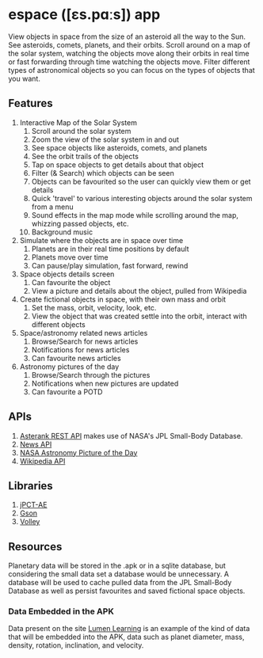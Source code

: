 # espace ([ɛs.pɑːs]) app
View objects in space from the size of an asteroid all the way to the Sun. See asteroids, comets, planets, and their orbits. Scroll around on a map of the solar system, watching the objects move along their orbits in real time or fast forwarding through time watching the objects move. Filter different types of astronomical objects so you can focus on the types of objects that you want. 
## Features
1. Interactive Map of the Solar System
   1. Scroll around the solar system
   2. Zoom the view of the solar system in and out
   3. See space objects like asteroids, comets, and planets
   4. See the orbit trails of the objects
   5. Tap on space objects to get details about that object
   6. Filter (& Search) which objects can be seen
   7. Objects can be favourited so the user can quickly view them or get details
   8. Quick 'travel' to various interesting objects around the solar system from a menu
   9. Sound effects in the map mode while scrolling around the map, whizzing passed objects, etc.
   10. Background music
2. Simulate where the objects are in space over time
   1. Planets are in their real time positions by default
   2. Planets move over time
   3. Can pause/play simulation, fast forward, rewind
3. Space objects details screen
   1. Can favourite the object
   2. View a picture and details about the object, pulled from Wikipedia
4. Create fictional objects in space, with their own mass and orbit
   1. Set the mass, orbit, velocity, look, etc.
   2. View the object that was created settle into the orbit, interact with different objects
5. Space/astronomy related news articles
   1. Browse/Search for news articles
   2. Notifications for news articles
   3. Can favourite news articles
6. Astronomy pictures of the day
   1. Browse/Search through the pictures
   2. Notifications when new pictures are updated
   3. Can favourite a POTD
## APIs
1. [Asterank REST API](https://www.programmableweb.com/api/nasas-asterank-rest-api) makes use of NASA's JPL Small-Body Database.
2. [News API](https://newsapi.org/)
3. [NASA Astronomy Picture of the Day](https://apod.nasa.gov/apod/astropix.html)
4. [Wikipedia API](https://en.wikipedia.org/api/rest_v1/)
## Libraries
1. [jPCT-AE](http://www.jpct.net/jpct-ae/index.html)
2. [Gson](https://github.com/google/gson)
3. [Volley](https://developer.android.com/training/volley)
## Resources
Planetary data will be stored in the .apk or in a sqlite database, but considering the small data set a database would be unnecessary. A database will be used to cache pulled data from the JPL Small-Body Database as well as persist favourites and saved fictional space objects.

### Data Embedded in the APK
Data present on the site [Lumen Learning](https://courses.lumenlearning.com/astronomy/chapter/physical-and-orbital-data-for-the-planets/) is an example of the kind of data that will be embedded into the APK, data such as planet diameter, mass, density, rotation, inclination, and velocity.